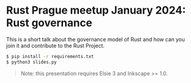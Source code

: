 # Rust Prague meetup January 2024: Rust governance
This is a short talk about the governance model of Rust and how can you join it
and contribute to the Rust Project.

```bash
$ pip install -r requirements.txt
$ python3 slides.py
```

> Note: this presentation requires Elsie 3 and Inkscape >= 1.0.
